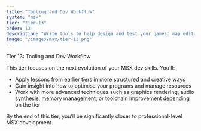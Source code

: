 ```yaml
---
title: "Tooling and Dev Workflow"
system: "msx"
tier: "tier-13"
order: 13
description: "Write tools to help design and test your games: map editors, asset pipelines, and auto-packers."
image: "/images/msx/tier-13.png"
---
```


Tier 13: Tooling and Dev Workflow

This tier focuses on the next evolution of your MSX dev skills.
You’ll:
- Apply lessons from earlier tiers in more structured and creative ways
- Gain insight into how to optimise your programs and manage resources
- Work with more advanced techniques such as graphics rendering, audio synthesis,
  memory management, or toolchain improvement depending on the tier

By the end of this tier, you’ll be significantly closer to professional-level MSX development.
